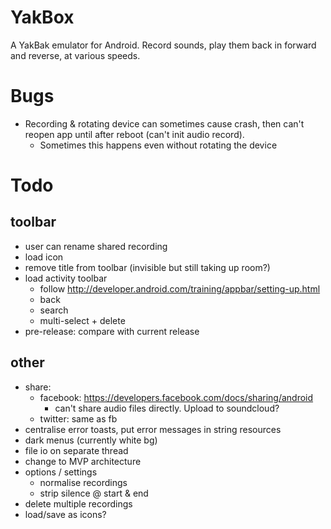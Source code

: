 YakBox
======

A YakBak emulator for Android. Record sounds, play them back in forward
and reverse, at various speeds.

# Bugs
- Recording & rotating device can sometimes cause crash, then can't
  reopen app until after reboot (can't init audio record).
    + Sometimes this happens even without rotating the device

# Todo
## toolbar
- user can rename shared recording
- load icon
- remove title from toolbar (invisible but still taking up room?)
- load activity toolbar
    + follow http://developer.android.com/training/appbar/setting-up.html
    + back
    + search
    + multi-select + delete
- pre-release: compare with current release
## other
- share:
    + facebook: https://developers.facebook.com/docs/sharing/android
        * can't share audio files directly. Upload to soundcloud?
    + twitter: same as fb
- centralise error toasts, put error messages in string resources
- dark menus (currently white bg)
- file io on separate thread
- change to MVP architecture
- options / settings
    + normalise recordings
    + strip silence @ start & end
- delete multiple recordings
- load/save as icons?
